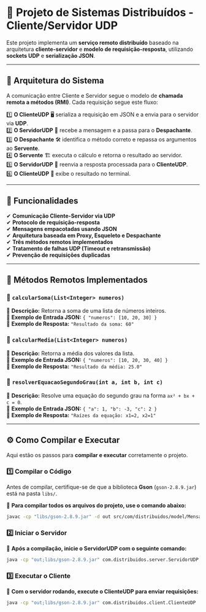 # 📌 Projeto de Sistemas Distribuídos - Cliente/Servidor UDP

Este projeto implementa um **serviço remoto distribuído** baseado na arquitetura **cliente-servidor** e **modelo de requisição-resposta**, utilizando **sockets UDP** e **serialização JSON**.

---

## 🔹 **Arquitetura do Sistema**
A comunicação entre Cliente e Servidor segue o modelo de **chamada remota a métodos (RMI)**. Cada requisição segue este fluxo:

1️⃣ **O ClienteUDP** 🖥️ serializa a requisição em JSON e a envia para o servidor via **UDP**.  
2️⃣ **O ServidorUDP** 📡 recebe a mensagem e a passa para o **Despachante**.  
3️⃣ **O Despachante** 🛠️ identifica o método correto e repassa os argumentos ao **Servente**.  
4️⃣ **O Servente** 🏗️ executa o cálculo e retorna o resultado ao servidor.  
5️⃣ **O ServidorUDP** 🔁 reenvia a resposta processada para o **ClienteUDP**.  
6️⃣ **O ClienteUDP** 🎯 exibe o resultado no terminal.  

---

## 🚀 **Funcionalidades**
✔ **Comunicação Cliente-Servidor via UDP**  
✔ **Protocolo de requisição-resposta**  
✔ **Mensagens empacotadas usando JSON**  
✔ **Arquitetura baseada em Proxy, Esqueleto e Despachante**  
✔ **Três métodos remotos implementados**  
✔ **Tratamento de falhas UDP (Timeout e retransmissão)**  
✔ **Prevenção de requisições duplicadas**  

---

## 📌 **Métodos Remotos Implementados**

### 🔹 `calcularSoma(List<Integer> numeros)`
📌 **Descrição:** Retorna a soma de uma lista de números inteiros.  
📌 **Exemplo de Entrada JSON:** `{ "numeros": [10, 20, 30] }`  
📌 **Exemplo de Resposta:** `"Resultado da soma: 60"`  

### 🔹 `calcularMedia(List<Integer> numeros)`
📌 **Descrição:** Retorna a média dos valores da lista.  
📌 **Exemplo de Entrada JSON:** `{ "numeros": [10, 20, 30, 40] }`  
📌 **Exemplo de Resposta:** `"Resultado da média: 25.0"`  

### 🔹 `resolverEquacaoSegundoGrau(int a, int b, int c)`
📌 **Descrição:** Resolve uma equação do segundo grau na forma `ax² + bx + c = 0`.  
📌 **Exemplo de Entrada JSON:** `{ "a": 1, "b": -3, "c": 2 }`  
📌 **Exemplo de Resposta:** `"Raízes da equação: x1=2, x2=1"`  

---

## ⚙️ **Como Compilar e Executar**

Aqui estão os passos para **compilar e executar** corretamente o projeto.

### **1️⃣ Compilar o Código**  
Antes de compilar, certifique-se de que a biblioteca **Gson** (`gson-2.8.9.jar`) está na pasta `libs/`.

🔹 **Para compilar todos os arquivos do projeto, use o comando abaixo:**  
```sh
javac -cp "libs/gson-2.8.9.jar" -d out src/com/distribuidos/model/Mensagem.java src/com/distribuidos/server/ServidorUDP.java src/com/distribuidos/server/Despachante.java src/com/distribuidos/server/Servente.java src/com/distribuidos/model/Envelope.java src/com/distribuidos/client/ClienteUDP.java src/com/distribuidos/model/Mensagem.java
```

### **2️⃣ Iniciar o Servidor**
🔹 **Após a compilação, inicie o ServidorUDP com o seguinte comando:**
```sh 
java -cp "out;libs/gson-2.8.9.jar" com.distribuidos.server.ServidorUDP
```

### **3️⃣ Executar o Cliente**
🔹 **Com o servidor rodando, execute o ClienteUDP para enviar requisições:**

```` sh
java -cp "out;libs/gson-2.8.9.jar" com.distribuidos.client.ClienteUDP
````
